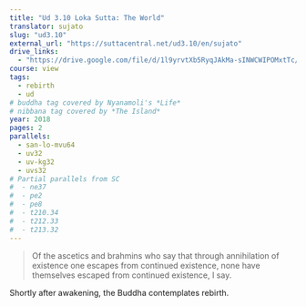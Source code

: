```yaml
---
title: "Ud 3.10 Loka Sutta: The World"
translator: sujato
slug: "ud3.10"
external_url: "https://suttacentral.net/ud3.10/en/sujato"
drive_links:
  - "https://drive.google.com/file/d/1l9yrvtXb5RyqJAkMa-sINWCWIPOMxtTc/view?usp=drivesdk"
course: view
tags:
  - rebirth
  - ud
# buddha tag covered by Nyanamoli's *Life*
# nibbana tag covered by *The Island*
year: 2018
pages: 2
parallels:
  - san-lo-mvu64
  - uv32
  - uv-kg32
  - uvs32
# Partial parallels from SC
#  - ne37
#  - pe2
#  - pe8
#  - t210.34
#  - t212.33
#  - t213.32
---
```


> Of the ascetics and brahmins who say that through annihilation of existence one escapes from continued existence, none have themselves escaped from continued existence, I say.

Shortly after awakening, the Buddha contemplates rebirth.
